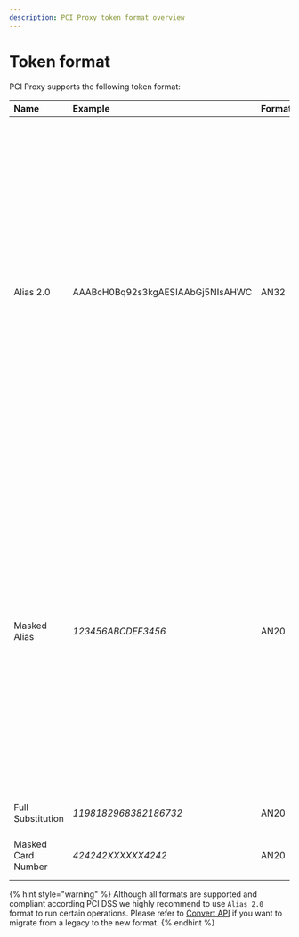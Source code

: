 ```yaml
---
description: PCI Proxy token format overview
---
```


# Token format

PCI Proxy supports the following token format: 

<table>
  <thead>
    <tr>
      <th style="text-align:left">Name</th>
      <th style="text-align:left">Example</th>
      <th style="text-align:left">Format</th>
      <th style="text-align:left">Description</th>
    </tr>
  </thead>
  <tbody>
    <tr>
      <td style="text-align:left">Alias 2.0</td>
      <td style="text-align:left">AAABcH0Bq92s3kgAESIAAbGj5NIsAHWC</td>
      <td style="text-align:left">AN32</td>
      <td style="text-align:left">
        <p>This format consists in numbers, letters, dash and underline.
          <br />
        </p>
        <p>When using the Alias 2.0 format we additionally return the parameter <code>fingerprint</code> from
          our APIs. It&apos;s a unique identifier for the underlying card.
          <br />
          <br />It helps you for example to identify customers who signed up with the
          same card number.</p>
      </td>
    </tr>
    <tr>
      <td style="text-align:left">Masked Alias</td>
      <td style="text-align:left"><em>123456ABCDEF3456</em>
      </td>
      <td style="text-align:left">AN20</td>
      <td style="text-align:left">This format consists of the first 6 digits of the real credit card number,
        the actual BIN Range (Bank Identification Number), followed by the token
        in form of 6 upper-case letters.
        <br />The Masked Credit Card Token ends with the last 4 digits of the actual
        credit card number.
        <br />Based on card brand the length of the token varies.</td>
    </tr>
    <tr>
      <td style="text-align:left">Full Substitution</td>
      <td style="text-align:left"><em>1198182968382186732</em>
      </td>
      <td style="text-align:left">AN20</td>
      <td style="text-align:left">This format consists of digits only.</td>
    </tr>
    <tr>
      <td style="text-align:left">Masked Card Number</td>
      <td style="text-align:left"><em>424242XXXXXX4242</em>
      </td>
      <td style="text-align:left">AN20</td>
      <td style="text-align:left">Masked card number is returned with all APIs.</td>
    </tr>
  </tbody>
</table>

{% hint style="warning" %}
Although all formats are supported and compliant according PCI DSS we highly recommend to use `Alias 2.0` format to run certain operations. Please refer to [Convert API](https://docs.pci-proxy.com/use-stored-cards/manage) if you want to migrate from a legacy to the new format. 
{% endhint %}



